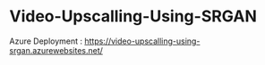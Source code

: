 # Video-Upscalling-Using-SRGAN
Azure Deployment : https://video-upscalling-using-srgan.azurewebsites.net/
